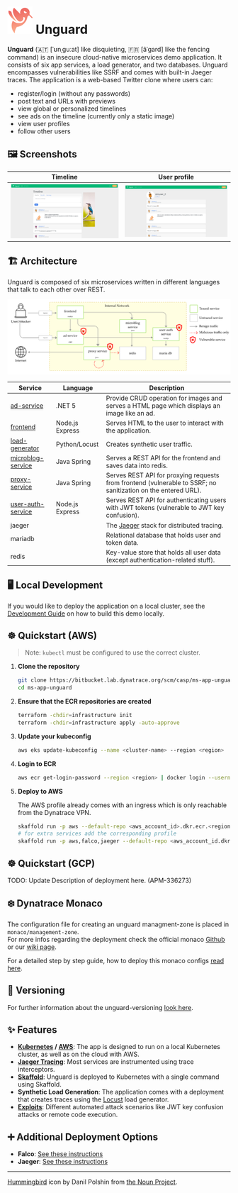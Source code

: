 # ![Unguard Logo](docs/images/unguard-logo.png) Unguard

**Unguard** (🇦🇹 [ˈʊnˌɡuːat] like disquieting, 🇫🇷 [ãˈɡard] like the fencing command) is an insecure cloud-native microservices demo application. It consists of six app services, a load generator, and two databases. Unguard encompasses vulnerabilities like SSRF and comes with built-in Jaeger traces. The application is a web-based Twitter clone where users can:

- register/login (without any passwords)
- post text and URLs with previews
- view global or personalized timelines
- see ads on the timeline (currently only a static image)
- view user profiles
- follow other users

## 🖼️ Screenshots

| Timeline | User profile |
|---|---|
| [![Screenshot of the timeline](./docs/images/unguard-timeline.png)](./docs/images/unguard-timeline.png) | [![Screenshot of a user profile](./docs/images/unguard-user-profile.png)](./docs/images/unguard-user-profile.png) |

## 🏗️ Architecture

Unguard is composed of six microservices written in different languages that talk to each other over REST.

![Unguard Architecture](docs/images/unguard-architecture.png)

| Service                                  | Language        | Description                                                                                                  |
| ---------------------------------------- | --------------- | ------------------------------------------------------------------------------------------------------------ |
| [ad-service](./ad-service)               | .NET 5          | Provide CRUD operation for images and serves a HTML page which displays an image like an ad. |
| [frontend](./frontend)                   | Node.js Express | Serves HTML to the user to interact with the application.                                                     |
| [load-generator](./load-generator)       | Python/Locust   | Creates synthetic user traffic.                                                                               |
| [microblog-service](./microblog-service) | Java Spring     | Serves a REST API for the frontend and saves data into redis.                                                          |
| [proxy-service](./proxy-service)         | Java Spring     | Serves REST API for proxying requests from frontend (vulnerable to SSRF; no sanitization on the entered URL). |
| [user-auth-service](./user-auth-service) | Node.js Express | Serves REST API for authenticating users with JWT tokens (vulnerable to JWT key confusion).                   |
| jaeger                                   |                 | The [Jaeger](https://www.jaegertracing.io/) stack for distributed tracing.                                    |
| mariadb                                  |                 | Relational database that holds user and token data.                                                           |
| redis                                    |                 | Key-value store that holds all user data (except authentication-related stuff).                               |

## 🖥️ Local Development

If you would like to deploy the application on a local cluster, see the [Development Guide](./docs/DEV-GUIDE.md) on how to build this demo locally.

## ☸️ Quickstart (AWS)

> Note: `kubectl` must be configured to use the correct cluster.

1. **Clone the repository**

   ```sh
   git clone https://bitbucket.lab.dynatrace.org/scm/casp/ms-app-unguard.git
   cd ms-app-unguard
   ```

2. **Ensure that the ECR repositories are created**

   ```sh
   terraform -chdir=infrastructure init
   terraform -chdir=infrastructure apply -auto-approve
   ```

3. **Update your kubeconfig**

   ```sh
   aws eks update-kubeconfig --name <cluster-name> --region <region>
   ```
   
4. **Login to ECR**
   
   ```sh
   aws ecr get-login-password --region <region> | docker login --username AWS --password-stdin <aws_account_id>.dkr.ecr.<region>.amazonaws.com
   ```

5. **Deploy to AWS**
   
   The AWS profile already comes with an ingress which is only reachable from the Dynatrace VPN.
    
   ```sh
   skaffold run -p aws --default-repo <aws_account_id>.dkr.ecr.<region>.amazonaws.com
   # for extra services add the corresponding profile
   skaffold run -p aws,falco,jaeger --default-repo <aws_account_id.dkr>.ecr.<region>.amazonaws.com
   ```

## ☸️ Quickstart (GCP)

TODO: Update Description of deployment here. (APM-336273)

## ❄️ Dynatrace Monaco

The configuration file for creating an unguard managment-zone is placed in `monaco/management-zone`.  
For more infos regarding the deployment check the official monaco [Github](https://github.com/dynatrace-oss/dynatrace-monitoring-as-code) or our [wiki page](https://dev-wiki.dynatrace.org/pages/viewpage.action?pageId=324390976).

For a detailed step by step guide, how to deploy this monaco configs [read here](https://dev-wiki.dynatrace.org/pages/viewpage.action?pageId=324390976).

## 💫 Versioning
For further information about the unguard-versioning [look here](https://dev-wiki.dynatrace.org/display/CASP/Unguard%3A+Versioning).

## ✨ Features

* **[Kubernetes](https://kubernetes.io/) / [AWS](https://aws.amazon.com/eks)**: The app is designed to run on a local Kubernetes cluster, as well as on the cloud with AWS.
* [**Jaeger Tracing**](https://www.jaegertracing.io/): Most services are instrumented using trace interceptors.
* [**Skaffold**](https://skaffold.dev/): Unguard is deployed to Kubernetes with a single command using Skaffold.
* **Synthetic Load Generation**: The application comes with a deployment that creates traces using the [Locust](https://locust.io/) load generator.
* **[Exploits](./exploits/README.md)**: Different automated attack scenarios like JWT key confusion attacks or remote code execution.

## ➕ Additional Deployment Options

* **Falco**: [See these instructions](./docs/FALCO.md)
* **Jaeger**: [See these instructions](./docs/JAEGER.md)

---

[Hummingbird](https://thenounproject.com/search/?q=hummingbird&i=4138237) icon by Danil Polshin from [the Noun Project](https://thenounproject.com/).
